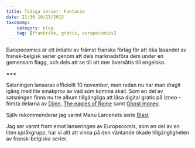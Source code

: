 ```yaml
---
title: Tidiga serier: Fantasie
date: 21:30 10/11/2015
taxonomy:
    category: blog
    tag: [frankrike, gratis, europecomics]
---
```


Europecomics är ett intiativ av främst franska förlag för att öka läsandet av fransk-belgisk serier genom att dels marknadsföra dem under en gemensam flagg, och dels att se till att mer översätts till engelska.

===

Satsningen lanseras officiellt 10 november, men redan nu har man dragit igång med lite smakprov av vad som komma skall. Som en del av satsningen finns nu tre album tillgängliga att läsa digital gratis på izneo – första delarna av [Djinn](http://www.izneo.com/albums/djinn/the-favourite-Tome1-A9139000), [The eagles of Rome](http://www.izneo.com/albums/the-eagles-of-rome/the-eagles-of-rome-book-i-Tome1-A9139190) samt [Ghost money](http://www.izneo.com/albums/ghost-money/the-lady-from-dubai-Tome1-A9139220).

Själv rekommenderar jag varmt Manu Larcenets serie [Blast](http://www.izneo.com/albums/blast/dead-weight-Tome1-A9139180)

Jag ser varmt fram emot lanseringen av Europecomis, som en del av en liten språkgrupp, har vi allt att vinna på den väntande ökade tillgängligheten av fransk-belgiska serier.
